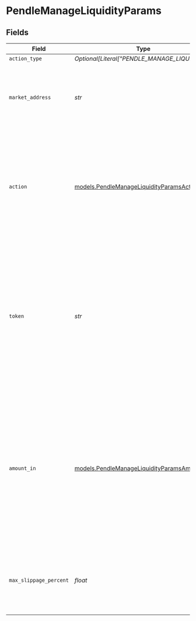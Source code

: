 # PendleManageLiquidityParams


## Fields

| Field                                                                                                                                                                                                                        | Type                                                                                                                                                                                                                         | Required                                                                                                                                                                                                                     | Description                                                                                                                                                                                                                  | Example                                                                                                                                                                                                                      |
| ---------------------------------------------------------------------------------------------------------------------------------------------------------------------------------------------------------------------------- | ---------------------------------------------------------------------------------------------------------------------------------------------------------------------------------------------------------------------------- | ---------------------------------------------------------------------------------------------------------------------------------------------------------------------------------------------------------------------------- | ---------------------------------------------------------------------------------------------------------------------------------------------------------------------------------------------------------------------------- | ---------------------------------------------------------------------------------------------------------------------------------------------------------------------------------------------------------------------------- |
| `action_type`                                                                                                                                                                                                                | *Optional[Literal["PENDLE_MANAGE_LIQUIDITY"]]*                                                                                                                                                                               | :heavy_minus_sign:                                                                                                                                                                                                           | N/A                                                                                                                                                                                                                          |                                                                                                                                                                                                                              |
| `market_address`                                                                                                                                                                                                             | *str*                                                                                                                                                                                                                        | :heavy_check_mark:                                                                                                                                                                                                           | The address identifying which Pendle Market you would like to add liquidity to.                                                                                                                                              | 0x08a152834de126d2ef83d612ff36e4523fd0017f                                                                                                                                                                                   |
| `action`                                                                                                                                                                                                                     | [models.PendleManageLiquidityParamsAction](../models/pendlemanageliquidityparamsaction.md)                                                                                                                                   | :heavy_check_mark:                                                                                                                                                                                                           | Specifies the direction of the liquidity operation for the Pendle market. Valid values are `SUPPLY` (to add liquidity) or `WITHDRAW` (to remove liquidity).                                                                  | SUPPLY                                                                                                                                                                                                                       |
| `token`                                                                                                                                                                                                                      | *str*                                                                                                                                                                                                                        | :heavy_check_mark:                                                                                                                                                                                                           | The symbol or address of the token to manage liquidity with. For `action` set to `SUPPLY`, this is the token to add as liquidity. For `action` set to `WITHDRAW`, this is the token to remove from liquidity.                | USDC                                                                                                                                                                                                                         |
| `amount_in`                                                                                                                                                                                                                  | [models.PendleManageLiquidityParamsAmountIn](../models/pendlemanageliquidityparamsamountin.md)                                                                                                                               | :heavy_check_mark:                                                                                                                                                                                                           | For `action` set to `SUPPLY`, this is the amount in of `token` to add as liquidity in exchange for Liquidity Provider (LP) tokens. For `action` set to `WITHDRAW`, this is the amount in of LP tokens to redeem for `token`. | 1.5                                                                                                                                                                                                                          |
| `max_slippage_percent`                                                                                                                                                                                                       | *float*                                                                                                                                                                                                                      | :heavy_check_mark:                                                                                                                                                                                                           | The maximum slippage allowed in percent. e.g. `1` means `1%` slippage allowed.                                                                                                                                               | 0.5                                                                                                                                                                                                                          |